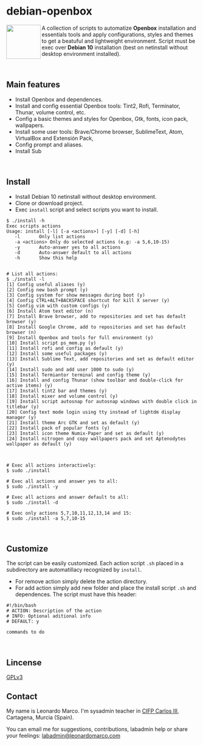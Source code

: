 # debian-openbox
<img align="left"  src="https://user-images.githubusercontent.com/32820131/77852132-2de64c00-71dd-11ea-8a66-e4cd3de916f8.png" width="90"> A collection of scripts to automatize **Openbox** installation and essentials tools and apply configurations, styles and themes to get a beatuful and lightweight environment. Script must be exec over **Debian 10** installation (best on netinstall without desktop environment installed). 

&nbsp; 
## Main features
  * Install Openbox and dependences.
  * Install and config essential Openbox tools: Tint2, Rofi, Terminator, Thunar, volume control, etc.
  * Config a basic themes and styles for Openbox, Gtk, fonts, icon pack, wallpapers.
  * Install some user tools: Brave/Chrome browser, SublimeText, Atom, VirtualBox and Extensión Pack,
  * Config prompt and aliases.
  * Install Sub
  


&nbsp; 
## Install
  * Install Debian 10 netinstall without desktop environment.
  * Clone or download project.
  * Exec `install` script and select scripts you want to install.
  
```
$ ./install -h
Exec scripts actions
Usage: install [-l] [-a <actions>] [-y] [-d] [-h]
   -l		Only list actions 
   -a <actions>	Only do selected actions (e.g: -a 5,6,10-15)
   -y		Auto-answer yes to all actions
   -d		Auto-answer default to all actions
   -h		Show this help


# List all actions:
$ ./install -l
[1] Config useful aliases (y)
[2] Config new bash prompt (y)
[3] Config system for show messages during boot (y)
[4] Config CTRL+ALT+BACKSPACE shortcut for kill X server (y)
[5] Config vim with custom configs (y)
[6] Install Atom text editor (n)
[7] Install Brave browser, add to repositories and set has default browser (y)
[8] Install Google Chrome, add to repositories and set has default browser (n)
[9] Install Openbox and tools for full environment (y)
[10] Install script ps_mem.py (y)
[11] Install rofi and config as default (y)
[12] Install some useful packages (y)
[13] Install Sublime Text, add repositories and set as default editor  (y)
[14] Install sudo and add user 1000 to sudo (y)
[15] Install Termiantor terminal and config theme (y)
[16] Install and config Thunar (show toolbar and double-click for active items) (y)
[17] Install tint2 bar and themes (y)
[18] Install mixer and volume control (y)
[19] Install script autosnap for autosnap windows with double click in titlebar (y)
[20] Config text mode login using tty instead of lightdm display manager (y)
[21] Install theme Arc GTK and set as default (y)
[22] Install pack of popular fonts (y)
[23] Install icon theme Numix-Paper and set as default (y)
[24] Install nitrogen and copy wallpapers pack and set Aptenodytes wallpaper as default (y)



# Exec all actions interactively:
$ sudo ./install

# Exec all actions and answer yes to all:
$ sudo ./install -y

# Exec all actions and answer default to all:
$ sudo ./install -d

# Exec only actions 5,7,10,11,12,13,14 and 15:
$ sudo ./install -a 5,7,10-15
```
  
&nbsp; 
## Customize
The script can be easily customized. Each action script `.sh` placed in a subdirectory are automatillacy recognized by `install`.
  * For remove action simply delete the action directory.
  * For add action simply add new folder and place the install script `.sh` and dependences. The script must have this header:
  ```
  #!/bin/bash
  # ACTION: Description of the action
  # INFO: Optional aditional info
  # DEFAULT: y
  
  commands to do
  
  ```

&nbsp;  
## Lincense
[GPLv3](LICENSE)

## Contact
My name is Leonardo Marco. I'm sysadmin teacher in [CIFP Carlos III](https://cifpcarlos3.es/), Cartagena, Murcia (Spain).

You can email me for suggestions, contributions, labadmin help or share your feelings: labadmin@leonardomarco.com
